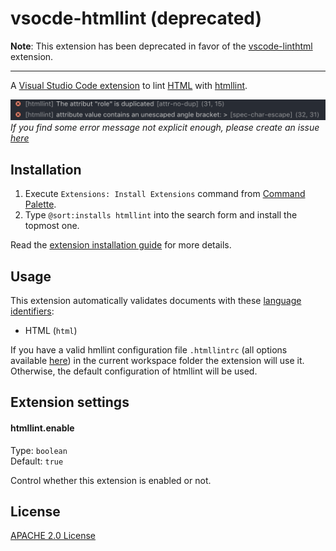 # vsocde-htmllint (**deprecated**)

**Note**: This extension has been deprecated in favor of the [vscode-linthtml](https://marketplace.visualstudio.com/items?itemName=kamikillerto.vscode-linthtml) extension.

------------------

A [Visual Studio Code extension](https://code.visualstudio.com/) to lint [HTML](https://www.w3.org/WebPlatform/WG/PubStatus#HTML_specifications) with [htmllint](https://github.com/htmllint/htmllint).

![screenshot](screenshot.png)
_If you find some error message not explicit enough, please create an issue [here](https://github.com/KamiKillertO/vscode-htmllint/issues)_

## Installation

1. Execute `Extensions: Install Extensions` command from [Command Palette](https://code.visualstudio.com/docs/getstarted/userinterface#_command-palette).
2. Type `@sort:installs htmllint` into the search form and install the topmost one.

Read the [extension installation guide](https://code.visualstudio.com/docs/editor/extension-gallery) for more details.

## Usage

This extension automatically validates documents with these [language identifiers](https://code.visualstudio.com/docs/languages/overview#_language-id):

* HTML (`html`)

If you have a valid hmllint configuration file `.htmllintrc` (all options available [here](https://github.com/htmllint/htmllint/wiki/Options)) in the current workspace folder the extension will use it. Otherwise, the default configuration of htmllint will be used.

## Extension settings

#### htmllint.enable

Type: `boolean`  
Default: `true`

Control whether this extension is enabled or not.

<!-- #### stylelint.config

Type: `Object`  
Default: `null`

Set stylelint [`config`](https://github.com/stylelint/stylelint/blob/master/docs/user-guide/node-api.md#config) option. Note that when this option is enabled, stylelint doesn't load configuration files. -->

## License

[APACHE 2.0 License](./LICENSE.txt)

